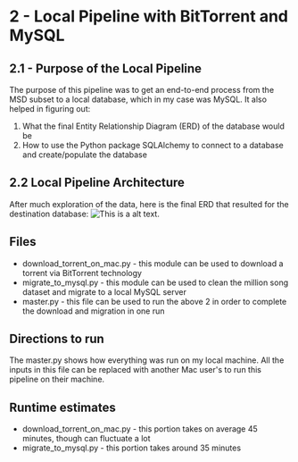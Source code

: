 # 2 - Local Pipeline with BitTorrent and MySQL

## 2.1 - Purpose of the Local Pipeline
The purpose of this pipeline was to get an end-to-end process from the MSD subset to a local database, which in my case was MySQL. It also
helped in figuring out:
1. What the final Entity Relationship Diagram (ERD) of the database would be
2. How to use the Python package SQLAlchemy to connect to a database and create/populate the database

## 2.2 Local Pipeline Architecture
After much exploration of the data, here is the final ERD that resulted for the destination database:
![This is a alt text.](/image/sample.png "msd-erd.png")

## Files
* download_torrent_on_mac.py - this module can be used to download a torrent via BitTorrent technology
* migrate_to_mysql.py - this module can be used to clean the million song dataset and migrate to a local MySQL server
* master.py - this file can be used to run the above 2 in order to complete the download and migration in one run

## Directions to run
The master.py shows how everything was run on my local machine. All the inputs in this file can be replaced with another Mac user's to run this pipeline on their machine.

## Runtime estimates
* download_torrent_on_mac.py - this portion takes on average 45 minutes, though can fluctuate a lot
* migrate_to_mysql.py - this portion takes around 35 minutes
